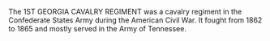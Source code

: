 The 1ST GEORGIA CAVALRY REGIMENT was a cavalry regiment in the Confederate States Army during the American Civil War. It fought from 1862 to 1865 and mostly served in the Army of Tennessee.
